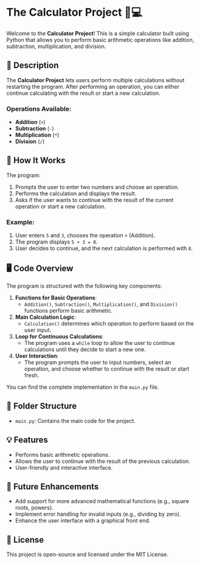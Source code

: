 # The Calculator Project 🔢💻

Welcome to the **Calculator Project**! This is a simple calculator built using Python that allows you to perform basic arithmetic operations like addition, subtraction, multiplication, and division.

## 📝 Description

The **Calculator Project** lets users perform multiple calculations without restarting the program. After performing an operation, you can either continue calculating with the result or start a new calculation.

### Operations Available:
- **Addition** (`+`)
- **Subtraction** (`-`)
- **Multiplication** (`*`)
- **Division** (`/`)

## 🚀 How It Works

The program:
1. Prompts the user to enter two numbers and choose an operation.
2. Performs the calculation and displays the result.
3. Asks if the user wants to continue with the result of the current operation or start a new calculation.

### Example:
1. User enters `5` and `3`, chooses the operation `+` (Addition).
2. The program displays `5 + 3 = 8`.
3. User decides to continue, and the next calculation is performed with `8`.

## 🖥️ Code Overview

The program is structured with the following key components:

1. **Functions for Basic Operations**:
   - `Addition()`, `Subtraction()`, `Multiplication()`, and `Division()` functions perform basic arithmetic.
2. **Main Calculation Logic**:
   - `Calculation()` determines which operation to perform based on the user input.
3. **Loop for Continuous Calculations**:
   - The program uses a `while` loop to allow the user to continue calculations until they decide to start a new one.
4. **User Interaction**:
   - The program prompts the user to input numbers, select an operation, and choose whether to continue with the result or start fresh.

You can find the complete implementation in the `main.py` file.

## 📂 Folder Structure

- `main.py`: Contains the main code for the project.

## 💡 Features

- Performs basic arithmetic operations.
- Allows the user to continue with the result of the previous calculation.
- User-friendly and interactive interface.

## 🌟 Future Enhancements

- Add support for more advanced mathematical functions (e.g., square roots, powers).
- Implement error handling for invalid inputs (e.g., dividing by zero).
- Enhance the user interface with a graphical front end.

## 📜 License

This project is open-source and licensed under the MIT License.
